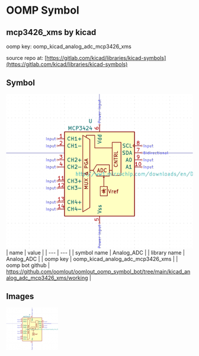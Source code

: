 # OOMP Symbol  
## mcp3426_xms  by kicad  
  
oomp key: oomp_kicad_analog_adc_mcp3426_xms  
  
source repo at: [https://gitlab.com/kicad/libraries/kicad-symbols](https://gitlab.com/kicad/libraries/kicad-symbols)  
## Symbol  
  
[![working.png](working_600.png)](working.png)  
| name | value | 
| --- | --- | 
| symbol name | Analog_ADC | 
| library name | Analog_ADC | 
| oomp key | oomp_kicad_analog_adc_mcp3426_xms | 
| oomp bot github | https://github.com/oomlout/oomlout_oomp_symbol_bot/tree/main/kicad_analog_adc_mcp3426_xms/working | 
## Images  
  
[![working.png](working_140.png)](working.png)  
